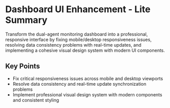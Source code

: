 # Dashboard UI Enhancement - Lite Summary

Transform the dual-agent monitoring dashboard into a professional, responsive interface by fixing mobile/desktop responsiveness issues, resolving data consistency problems with real-time updates, and implementing a cohesive visual design system with modern UI components.

## Key Points
- Fix critical responsiveness issues across mobile and desktop viewports
- Resolve data consistency and real-time update synchronization problems
- Implement professional visual design system with modern components and consistent styling